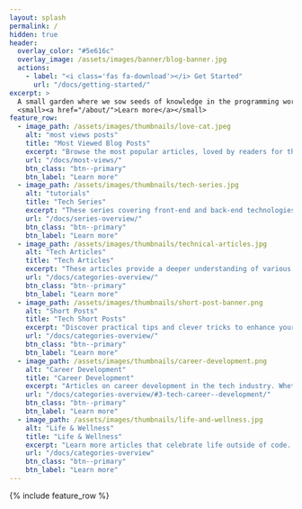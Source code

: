 ```yaml
---
layout: splash
permalink: /
hidden: true
header:
  overlay_color: "#5e616c"
  overlay_image: /assets/images/banner/blog-banner.jpg
  actions:
    - label: "<i class='fas fa-download'></i> Get Started"
      url: "/docs/getting-started/"
excerpt: >
  A small garden where we sow seeds of knowledge in the programming world.<br />
  <small><a href="/about/">Learn more</a></small>
feature_row:
  - image_path: /assets/images/thumbnails/love-cat.jpeg
    alt: "most views posts"
    title: "Most Viewed Blog Posts"
    excerpt: "Browse the most popular articles, loved by readers for their insights and practical value. These high-traffic posts cover a range of topics that resonate with the tech community."
    url: "/docs/most-views/"
    btn_class: "btn--primary"
    btn_label: "Learn more"
  - image_path: /assets/images/thumbnails/tech-series.jpg
    alt: "tutorials"
    title: "Tech Series"
    excerpt: "These series covering front-end and back-end technologies. Whether you’re working with JavaScript frameworks like React or backend solutions like Django and AWS, these posts are aimed at providing clear and actionable guidance."
    url: "/docs/series-overview/"
    btn_class: "btn--primary"
    btn_label: "Learn more"
  - image_path: /assets/images/thumbnails/technical-articles.jpg
    alt: "Tech Articles"
    title: "Tech Articles"
    excerpt: "These articles provide a deeper understanding of various programming topics. Whether you’re looking to understand the inner workings of a JavaScript framework or the intricacies of a programming language, these articles are for you."
    url: "/docs/categories-overview/"
    btn_class: "btn--primary"
    btn_label: "Learn more"
  - image_path: /assets/images/thumbnails/short-post-banner.png
    alt: "Short Posts"
    title: "Tech Short Posts"
    excerpt: "Discover practical tips and clever tricks to enhance your productivity and streamline your workflow. From debugging techniques to time-saving shortcuts, these articles help you work smarter and solve technical challenges more efficiently."
    url: "/docs/categories-overview/"
    btn_class: "btn--primary"
    btn_label: "Learn more"
  - image_path: /assets/images/thumbnails/career-development.png
    alt: "Career Development"
    title: "Career Development"
    excerpt: "Articles on career development in the tech industry. Whether you’re looking to break into the tech industry or advance your career, these articles are aimed at providing actionable advice to help you achieve your goals."
    url: "/docs/categories-overview/#3-tech-career--development/"
    btn_class: "btn--primary"
    btn_label: "Learn more"
  - image_path: /assets/images/thumbnails/life-and-wellness.jpg
    alt: "Life & Wellness"
    title: "Life & Wellness"
    excerpt: "Learn more articles that celebrate life outside of code. From personal growth and wellness tips to stories of resilience and work-life balance, this section offers inspiration to nurture a beautiful life alongside your career."
    url: "/docs/categories-overview"
    btn_class: "btn--primary"
    btn_label: "Learn more"
---
```


{% include feature_row %}
